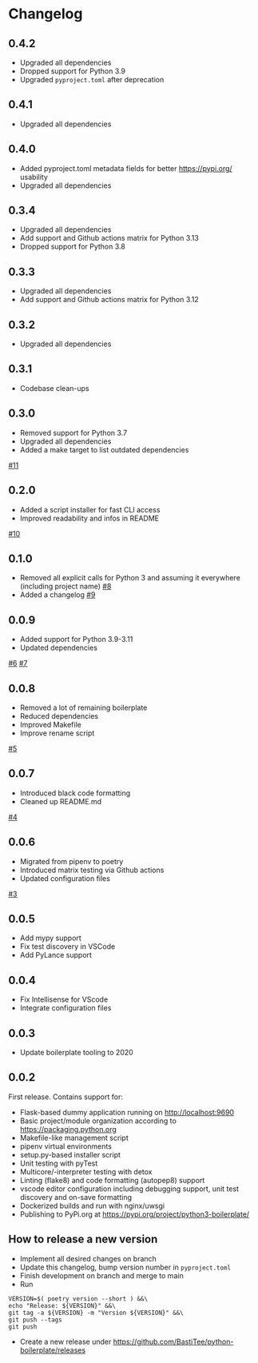 # Changelog

## 0.4.2

-   Upgraded all dependencies
-   Dropped support for Python 3.9
-   Upgraded `pyproject.toml` after deprecation

## 0.4.1

-   Upgraded all dependencies

## 0.4.0

-   Added pyproject.toml metadata fields for better <https://pypi.org/> usability
-   Upgraded all dependencies

## 0.3.4

-   Upgraded all dependencies
-   Add support and Github actions matrix for Python 3.13
-   Dropped support for Python 3.8

## 0.3.3

-   Upgraded all dependencies
-   Add support and Github actions matrix for Python 3.12

## 0.3.2

-   Upgraded all dependencies

## 0.3.1

-   Codebase clean-ups

## 0.3.0

-   Removed support for Python 3.7
-   Upgraded all dependencies
-   Added a make target to list outdated dependencies

[#11](https://github.com/BastiTee/python-boilerplate/pull/11)

## 0.2.0

-   Added a script installer for fast CLI access
-   Improved readability and infos in README

[#10](https://github.com/BastiTee/python-boilerplate/pull/10)

## 0.1.0

-   Removed all explicit calls for Python 3 and assuming it everywhere (including project name) [#8](https://github.com/BastiTee/python-boilerplate/pull/8)
-   Added a changelog [#9](https://github.com/BastiTee/python-boilerplate/pull/9)

## 0.0.9

-   Added support for Python 3.9-3.11
-   Updated dependencies

[#6](https://github.com/BastiTee/python-boilerplate/pull/6) [#7](https://github.com/BastiTee/python-boilerplate/pull/7)

## 0.0.8

-   Removed a lot of remaining boilerplate
-   Reduced dependencies
-   Improved Makefile
-   Improve rename script

[#5](https://github.com/BastiTee/python-boilerplate/pull/5)

## 0.0.7

-   Introduced black code formatting
-   Cleaned up README.md

[#4](https://github.com/BastiTee/python-boilerplate/pull/4)

## 0.0.6

-   Migrated from pipenv to poetry
-   Introduced matrix testing via Github actions
-   Updated configuration files

[#3](https://github.com/BastiTee/python-boilerplate/pull/3)

## 0.0.5

-   Add mypy support
-   Fix test discovery in VSCode
-   Add PyLance support

## 0.0.4

-   Fix Intellisense for VScode
-   Integrate configuration files

## 0.0.3

-   Update boilerplate tooling to 2020

## 0.0.2

First release. Contains support for:

-   Flask-based dummy application running on <http://localhost:9690>
-   Basic project/module organization according to <https://packaging.python.org>
-   Makefile-like management script
-   pipenv virtual environments
-   setup.py-based installer script
-   Unit testing with pyTest
-   Multicore/-interpreter testing with detox
-   Linting (flake8) and code formatting (autopep8) support
-   vscode editor configuration including debugging support, unit test discovery and on-save formatting
-   Dockerized builds and run with nginx/uwsgi
-   Publishing to PyPi.org at <https://pypi.org/project/python3-boilerplate/>

## How to release a new version

-   Implement all desired changes on branch
-   Update this changelog, bump version number in `pyproject.toml`
-   Finish development on branch and merge to main
-   Run

```shell
VERSION=$( poetry version --short ) &&\
echo "Release: ${VERSION}" &&\
git tag -a ${VERSION} -m "Version ${VERSION}" &&\
git push --tags
git push
```

-   Create a new release under <https://github.com/BastiTee/python-boilerplate/releases>
